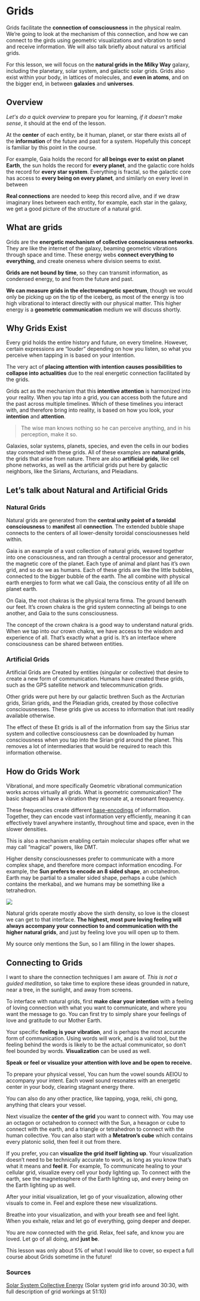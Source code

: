 
# Grids

Grids facilitate the **connection of consciousness** in the physical realm. We’re going to look at the mechanism of this connection, and how we can connect to the girds using geometric visualizations and vibration to send and receive information. We will also talk briefly about natural vs artificial grids.

For this lesson, we will focus on the **natural grids in the Milky Way** galaxy, including the planetary, solar system, and galactic solar grids. Grids also exist within your body, in lattices of molecules, and **even in atoms**, and on the bigger end, in between **galaxies** and **universes**.

## Overview
*Let's do a quick overview* to prepare you for learning, *if it doesn’t make sense*, it should at the end of the lesson.

At the **center** of each entity, be it human, planet, or star there exists all of the **information** of the future and past for a system. Hopefully this concept is familiar by this point in the course.

For example, Gaia holds the record for **all beings ever to exist on planet Earth**, the sun holds the record for **every planet**, and the galactic core holds the record for **every star system**. Everything is fractal, so the galactic core has access to **every being on every planet**, and similarly on every level in between

**Real connections** are needed to keep this record alive, and if we draw imaginary lines between each entity, for example, each star in the galaxy, we get a good picture of the structure of a natural grid.

## What are grids
Grids are the **energetic mechanism of collective consciousness networks**. They are like the internet of the galaxy, beaming geometric vibrations through space and time. These energy webs **connect everything to everything**, and create oneness where division seems to exist.

**Grids are not bound by time**, so they can transmit information, as condensed energy, to and from the future and past.

**We can measure grids in the electromagnetic spectrum**, though we would only be picking up on the tip of the iceberg, as most of the energy is too high vibrational to interact directly with our physical matter. This higher energy is a **geometric communication** medium we will discuss shortly.

## Why Grids Exist
Every grid holds the entire history and future, on every timeline. However, certain expressions are “louder” depending on how you listen, so what you perceive when tapping in is based on your intention.

The very act of **placing attention with intention causes possibilities to collapse into actualities** due to the real energetic connection facilitated by the grids.

Grids act as the mechanism that this **intentive attention** is harmonized into your reality. When you tap into a grid, you can access both the future and the past across multiple timelines. Which of these timelines you interact with, and therefore bring into reality, is based on how you look, your **intention** and **attention**.

> The wise man knows nothing so he can perceive anything, and in his perception, make it so.

Galaxies, solar systems, planets, species, and even the cells in our bodies stay connected with these grids. All of these examples are **natural grids**, the grids that arise from nature. There are also **artificial grids**, like cell phone networks, as well as the artificial grids put here by galactic neighbors, like the Sirians, Arcturians, and Pleiadians.

## Let’s talk about Natural and Artificial Grids

### Natural Grids
Natural grids are generated from the **central unity point of a toroidal consciousness** to **manifest** all **connection**. The extended bubble shape connects to the centers of all lower-density toroidal consciousnesses held within.

Gaia is an example of a vast collection of natural grids, weaved together into one consciousness, and ran through a central processor and generator, the magnetic core of the planet. Each type of animal and plant has it’s own grid, and so do we as humans. Each of these grids are like the little bubbles, connected to the bigger bubble of the earth. The all combine with physical earth energies to form what we call Gaia, the conscious entity of all life on planet earth.

On Gaia, the root chakras is the physical terra firma. The ground beneath our feet. It’s crown chakra is the grid system connecting all beings to one another, and Gaia to the suns consciousness.

The concept of the crown chakra is a good way to understand natural grids. When we tap into our crown chakra, we have access to the wisdom and experience of all. That’s exactly what a grid is. It’s an interface where consciousness can be shared between entities.

### Artificial Grids
Artificial Grids are Created by entities (singular or collective) that desire to create a new form of communication. Humans have created these grids, such as the GPS satellite network and telecommunication grids.

Other grids were put here by our galactic brethren Such as the Arcturian grids, Sirian grids, and the Pleiadian grids, created by those collective consciousnesses. These grids give us access to information that isnt readily available otherwise.

The effect of these Et grids is all of the information from say the Sirius star system and collective consciousness can be downloaded by human consciousness when you tap into the Sirian grid around the planet. This removes a lot of intermediaries that would be required to reach this information otherwise.

## How do Grids Work
Vibrational, and more specifically Geometric vibrational communication works across virtually all grids. What is geometric communication? The basic shapes all have a vibration they resonate at, a resonant frequency. 

These frequencies create different [base-encodings](https://code.tutsplus.com/tutorials/base-what-a-practical-introduction-to-base-encoding--net-27590) of information. Together, they can encode vast information very efficiently, meaning it can effectively travel anywhere instantly, throughout time and space, even in the slower densities.

This is also a mechanism enabling certain molecular shapes offer what we may call “magical” powers, like DMT.

Higher density consciousnesses prefer to communicate with a more complex shape, and therefore more compact information encoding. For example, the **Sun prefers to encode an 8 sided shape**, an octahedron. Earth may be partial to a smaller sided shape, perhaps a cube (which contains the merkaba), and we humans may be something like a tetrahedron.

![](https://media.giphy.com/media/RlrZTB2QJzbXrGPXLg/giphy.gif)

Natural grids operate mostly above the sixth density, so love is the closest we can get to that interface. **The highest, most pure loving feeling will always accompany your connection to and communication with the higher natural grids**, and just by feeling love you will open up to them.

My source only mentions the Sun, so I am filling in the lower shapes.

## Connecting to Grids
I want to share the connection techniques I am aware of. *This is not a guided meditation*, so take time to explore these ideas grounded in nature, near a tree, in the sunlight, and away from screens.

To interface with natural grids, first **make clear your intention** with a feeling of loving connection with what you want to communicate, and where you want the message to go. You can first try to simply share your feelings of love and gratitude to our Mother Earth.

Your specific **feeling is your vibration**, and is perhaps the most accurate form of communication. Using words will work, and is a valid tool, but the feeling behind the words is likely to be the actual communicator, so don’t feel bounded by words. **Visualization** can be used as well.

**Speak or feel or visualize your attention with love and be open to receive.**

To prepare your physical vessel, You can hum the vowel sounds AEIOU to accompany your intent. Each vowel sound resonates with an energetic center in your body, clearing stagnant energy there.

You can also do any other practice, like tapping, yoga, reiki, chi gong, anything that clears your vessel.

Next visualize the **center of the grid** you want to connect with. You may use an octagon or octahedron to connect with the Sun, a hexagon or cube to connect with the earth, and a triangle or tetrahedron to connect with the human collective. You can also start with a **Metatron’s cube** which contains every platonic solid, then feel it out from there.

If you prefer, you can **visualize the grid itself lighting up**. Your visualization doesn’t need to be technically accurate to work, as long as you know that’s what it means and **feel it**. For example, To communicate healing to your cellular grid, visualize every cell your body lighting up. To connect with the earth, see the magnetosphere of the Earth lighting up, and every being on the Earth lighting up as well.

After your initial visualization, let go of your visualization, allowing other visuals to come in. Feel and explore these new visualizations.

Breathe into your visualization, and with your breath see and feel light. When you exhale, relax and let go of everything, going deeper and deeper.

You are now connected with the grid. Relax, feel safe, and know you are loved. Let go of all doing, and **just be**.

This lesson was only about 5% of what I would like to cover, so expect a full course about Grids sometime in the future!

### Sources
[Solar System Collective Energy](https://www.youtube.com/watch?v=CPGJk4Suggw) (Solar system grid info around 30:30, with full description of grid workings at 51:10)
<!--stackedit_data:
eyJoaXN0b3J5IjpbMjE0OTIxMDUxLC04MTM0NTA0MDcsLTYzOD
Y5NzE2NiwtMTYyNzcxNjAzNF19
-->